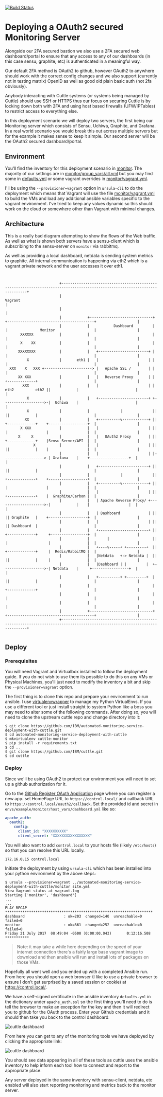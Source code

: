 [![Build Status](https://travis-ci.org/IBM/automated-monitoring-service-deployment-with-cuttle.svg?branch=master)](https://travis-ci.org/IBM/automated-monitoring-service-deployment-with-cuttle)

# Deploying a OAuth2 secured Monitoring Server

Alongside our 2FA secured bastion we also use a 2FA secured web dashboard/portal
to ensure that any access to any of our dashboards (in this case sensu, graphite, etc)
is authenticated in a meaningful way.

Our default 2FA method is OAuth2 to github, however OAuth2 to anywhere should work
with the correct config changes and we also support (currently not in testing matrix)
OpenID as well as good old plain basic auth (not 2fa obviously).

Anybody interacting with Cuttle systems (or systems being managed by Cuttle) should
use SSH or HTTPS thus our focus on securing Cuttle is by locking down both with 2FA
and using host based firewalls (UFW/IPTables) to restrict access to everything else.

In this deployment scenario we will deploy two servers, the first being our Monitoring
server which consists of Sensu, Uchiwa, Graphite, and Grafana.  In a real world scenario
you would break this out across multiple servers but for the example it makes sense
to keep it simple.  Our second server will be the OAuth2 secured dashboard/portal.

## Environment

You'll find the inventory for this deployment scenario in [monitor](monitor).
The majority of our settings are in [monitor/group_vars/all.yml](monitor/group_vars/all.yml)
but you may find some in [defaults.yml](defaults.yml) or
some vagrant overrides in [monitor/vagrant.yml](monitor/vagrant.yml).

I'll be using the `--provisioner=vagrant` option in `ursula-cli` to do the deployment
which means that Vagrant will use the file [monitor/vagrant.yml](monitor/vagrant.yml)
to build the VMs and load any additional ansible variables specific to the
vagrant environment.  I've tried to keep any values dynamic so this should work
on the cloud or somewhere other than Vagrant with minimal changes.

## Architecture

This is a really bad diagram attempting to show the flows of the
Web traffic.  As well as what is shown both servers have a sensu-client
which is subscribing to the sensu-server on `monitor` via rabbitmq.

As well as providing a local dashboard, netdata is sending system metrics
to graphite. All internal communication is happening via eth2 which is
a vagrant private network and the user accesses it over eth1.

```text


                         +----------------------------------------------------------------------------------------------------------------------------+   
                         |                                                     Vagrant                                                                |   
                         |                                                                                                                            |   
                         |            +-----------------------------+                    +----------------------------------------+                   |   
                         |            |           Dashboard         |                    |               Monitor                  |                   |   
       XXXXXX            |            |                             |                    |                                        |                   |   
       X    XX           |            |                             |                    |                                        |                   |   
      XXXXXXXX           |            |   +-----------------------+ |                    |                                        |                   |   
          X              |       eth1 |   |                       | |                    |                                        |                   |   
  XXX    X   XXX +----------------------> |   Apache SSL /        | |                    |                                        |                   |   
      XX XXX             |            |   |   Reverse Proxy       | |                    +-------------+                          |                   |   
        XXX              |            |   |                       | | eth2          eth2 ||            |                          |                   |   
          X              |            |   +-----------------------+ +------------------->-|  Uchiwa    |                          |                   |   
          X              |            |              |              ||                   ||            |                          |                   |   
         XX              |            |   +----------v------------+ ||                   +-------------+    +------------------+  |                   |   
       X XXX             |            |   |                       | ||                   |                  |                  |  |                   |   
      X     X            |            |   |   OAuth2 Proxy        | ||                   +-------------+    |Sensu Server/API  |  |                   |   
             X           |            |   |                       | ||                   ||            |    |                  |  |                   |   
                         |            |   |                       | |------------------->-| Grafana    |    +------------------+  |                   |   
                         |            |   +-----------------------+ ||                   ||            |                          |                   |   
                         |            |              |              ||                   +-------------+    +------------------+  |                   |   
                         |            |   +----------v------------+ ||                   |                  |                  |  |                   |   
                         |            |   |                       | ||                   +-------------+    |  Graphite/Carbon |  |                   |   
                         |            |   | Apache Reverse Proxy/ +--------------------->-|            |    |                  |  |                   |   
                         |            |   | Dashboard             | ||                   || Graphite   |    +------------------+  |                   |   
                         |            |   |                       | ||                   || Dashboard  |                          |                   |   
                         |            |   +-----------------------+ ||                   +-------------+     +-----------------+  |                   |   
                         |            |        |                    ||                   |                   |                 |  |                   |   
                         |            |   +----v-----+ +---------+  ||                   +-------------+     |  Redis/RabbitMQ |  |                   |   
                         |            |   |Netdata   +-> Netdata |  ||                   ||            |     |                 |  |                   |   
                         |            |   |Dashboard | |         |  +------------------->-| Netdata    |     +-----------------+  |                   |   
                         |            |   +----------+ +---------+  |                    ||            |                          |                   |   
                         |            |                             |                    +-------------+                          |                   |   
                         |            |                             |                    |                                        |                   |   
                         |            |                             |                    |                                        |                   |   
                         |            +-----------------------------+                    +----------------------------------------+                   |   
                         +----------------------------------------------------------------------------------------------------------------------------+   


```

## Deploy

### Prerequisites

You will need Vagrant and Virtualbox installed to follow the deployment guide.
If you do not wish to use them its possible to do this on any VMs or Physical
Machines, you'll just need to modify the inventory a bit and skip the
`--provisioner=vagrant` option.

The first thing is to clone this repo and prepare your environment to run ansible.
I use [virtualenvwrapper](https://virtualenvwrapper.readthedocs.io/en/latest/) to
manage my Python VirtualEnvs.  If you use a different tool or just install straight
to system Python like a boss you may need to alter some of the following commands.
After doing so, you will need to clone the upstream cuttle repo and change directory
into it:

```shell
$ git clone https://github.com/IBM/automated-monitoring-service-deployment-with-cuttle.git
$ cd automated-monitoring-service-deployment-with-cuttle
$ mkvirtualenv cuttle-monitor
$ pip install -r requirements.txt
$ cd ..
$ git clone https://github.com/IBM/cuttle.git
$ cd cuttle
```

### Deploy

Since we'll be using OAuth2 to protect our environment you will need to set up
a github authorization for it.

Go to the [Github Register OAuth Application](https://github.com/settings/applications/new) page
where you can register a new app.  set HomePage URL to `https://control.local/` and
callback URL to `https://control.local/oauth2/callback`.  Set the provided id and secret
in `envs/example/monitor/host_vars/dashboard.yml` like so:

```yaml
apache_auth:
  oauth2:
    config:
      client_id: "XXXXXXXXXX"
      client_secret: "XXXXXXXXXXXXXXXXX"
````

You will also want to add `control.local` to your hosts file (likely `/etc/hosts`) so
that you can resolve this URL locally.

```
172.16.0.15 control.local
```

Initiate the deployment by using `ursula-cli` which has been installed into your
python environment by the above steps:

```shell
$ ursula --provisioner=vagrant ../automated-monitoring-service-deployment-with-cuttle/monitor site.yml
View Vagrant status at vagrant.log
Starting ['monitor', 'dashboard']
...
...
PLAY RECAP ********************************************************************
dashboard                  : ok=203  changed=140  unreachable=0    failed=0
monitor                    : ok=361  changed=252  unreachable=0    failed=0
Friday 21 July 2017  08:49:04 -0500 (0:00:00.043)       0:12:16.508 ***********
```

> Note: it may take a while here depending on the speed of your internet connection
> there's a fairly large base vagrant image to download and then ansible will run and
> install lots of packages on those VMs.

Hopefully all went well and you ended up with a completed Ansible run.  From
here you should open a web browser (I like to use a private browser to ensure I
don't get surprised by a saved session or cookie) at https://control.local/.

We have a self-signed certificate in the ansible inventory `defaults.yml`
in the dictionary under `apache_auth.ssl` so the first thing you'll need to do
is tell the browser to make an exception for the key and then it will redirect
you to github for the OAuth process. Enter your Github credentials and it should then take
you back to the control dashboard:

![cuttle dashboard](images/deploy_monitor_dashboard_1.png "Cuttle Dashboard")

From here you can get to any of the monitoring tools we have deployed by clicking the
appropriate link:

![cuttle dashboard](images/deploy_monitor_dashboard_2.png "Cuttle Dashboard 2")

You should see data appearing in all of these tools as cuttle uses the ansible
inventory to help inform each tool how to connect and report to the appropriate
place.

Any server deployed in the same inventory with sensu-client, netdata, etc enabled
will also start reporting monitoring and metrics back to the monitor server.
